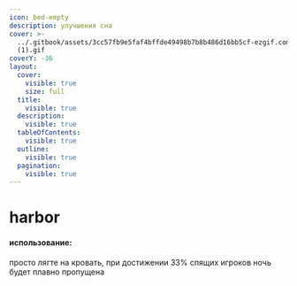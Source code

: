 ```yaml
---
icon: bed-empty
description: улучшения сна
cover: >-
  ../.gitbook/assets/3cc57fb9e5faf4bffde49498b7b8b486d16bb5cf-ezgif.com-optimize
  (1).gif
coverY: -36
layout:
  cover:
    visible: true
    size: full
  title:
    visible: true
  description:
    visible: true
  tableOfContents:
    visible: true
  outline:
    visible: true
  pagination:
    visible: true
---
```


# harbor

#### использование:

просто лягте на кровать, при достижении 33% спящих игроков ночь будет плавно пропущена
